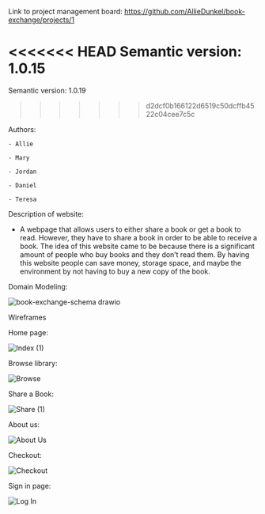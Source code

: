 Link to project management board: https://github.com/AllieDunkel/book-exchange/projects/1 

<<<<<<< HEAD
Semantic version: 1.0.15 
=======

Semantic version: 1.0.19

>>>>>>> d2dcf0b166122d6519c50dcffb4522c04cee7c5c

Authors: 

    - Allie
    
    - Mary
    
    - Jordan
    
    - Daniel
    
    - Teresa
    
Description of website:

- A webpage that allows users to either share a book or get a book to read. However, they have to share a book in order to be able to receive a book. The idea of this website came to be because there is a significant amount of people who buy books and they don’t read them. By having this website people can save money,  storage space, and maybe the environment by not having to buy a new copy of the book.


Domain Modeling:

![book-exchange-schema drawio](https://user-images.githubusercontent.com/107425020/178599789-6cae8078-93e3-4e20-8693-c961376a107d.svg)

Wireframes






Home page:


![Index (1)](https://user-images.githubusercontent.com/107425020/178774033-57e763e0-ac5e-4777-bddd-15610d93f564.png)




Browse library:


![Browse](https://user-images.githubusercontent.com/107425020/178613107-35b163af-20c5-42fb-b11a-aaea0f149d26.png)





Share a Book:



![Share (1)](https://user-images.githubusercontent.com/107425020/178773804-e96b3f2e-56e1-4515-9a7b-db0c31e7e0f2.png)




About us:

![About Us](https://user-images.githubusercontent.com/107425020/178773967-0392e491-9d04-455c-9ac8-f1a5cce0e3d7.png)




Checkout: 

 ![Checkout](https://user-images.githubusercontent.com/107425020/178773703-10669534-e7b7-4e61-9904-43a20f7a6da8.png)




Sign in page: 


![Log In](https://user-images.githubusercontent.com/107425020/178613310-2ea2050f-7341-48b7-881f-911aa55a3887.png)



